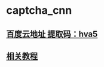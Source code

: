 # captcha_cnn

## [百度云地址  提取码：hva5](https://pan.baidu.com/s/1bII9XxNBeNKo0hsTZgIwdQ)
## [相关教程](https://www.52pojie.cn/thread-1208714-1-1.html)
